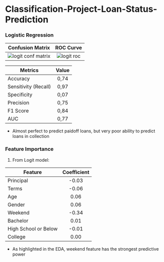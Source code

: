 # Classification-Project-Loan-Status-Prediction



### Logistic Regression

| Confusion Matrix         |  ROC Curve |
:-------------------------:|:-------------------------:
![logit conf matrix](https://user-images.githubusercontent.com/78954578/115061341-5d9beb00-9ee9-11eb-8aeb-450850a4cc6f.jpg) | ![logit roc ](https://user-images.githubusercontent.com/78954578/115059652-21678b00-9ee7-11eb-9ffd-c17de0cbfb1c.jpg)

| Metrics  | Value  |   
|---|:-:|
| Accuracy  | 0,74  |   
| Sensitivity (Recall)  | 0,97  |   
| Specificity  | 0,07  |   
| Precision  | 0,75  |   
| F1 Score  | 0,84  |   
| AUC  | 0,77  |   

* Almost perfect to predict paidoff loans, but very poor ability to predict loans in collection


### Feature Importance
1. From Logit model:

| Feature  | Coefficient  |   
|---|:-:|
| Principal  | -0.03  |   
| Terms  | -0.06  |   
| Age  | 0.06  |   
| Gender  | 0.06  |   
| Weekend  | -0.34  |   
| Bachelor  | 0.01  | 
| High School or Below  | -0.01  | 
| College  | 0.00  | 

* As highlighted in the EDA, weekend feature has the strongest predictive power




